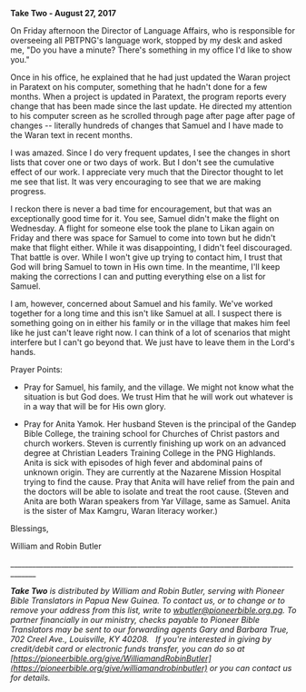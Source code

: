 **Take Two - August 27, 2017**

On Friday afternoon the Director of Language Affairs, who is responsible
for overseeing all PBTPNG's language work, stopped by my desk and asked
me, "Do you have a minute? There's something in my office I'd like to
show you."

Once in his office, he explained that he had just updated the Waran
project in Paratext on his computer, something that he hadn't done for a
few months. When a project is updated in Paratext, the program reports
every change that has been made since the last update. He directed my
attention to his computer screen as he scrolled through page after page
after page of changes -- literally hundreds of changes that Samuel and I
have made to the Waran text in recent months.

I was amazed. Since I do very frequent updates, I see the changes in
short lists that cover one or two days of work. But I don't see the
cumulative effect of our work. I appreciate very much that the Director
thought to let me see that list. It was very encouraging to see that we
are making progress.

I reckon there is never a bad time for encouragement, but that was an
exceptionally good time for it. You see, Samuel didn't make the flight
on Wednesday. A flight for someone else took the plane to Likan again on
Friday and there was space for Samuel to come into town but he didn't
make that flight either. While it was disappointing, I didn't feel
discouraged. That battle is over. While I won't give up trying to
contact him, I trust that God will bring Samuel to town in His own time.
In the meantime, I'll keep making the corrections I can and putting
everything else on a list for Samuel.

I am, however, concerned about Samuel and his family. We've worked
together for a long time and this isn't like Samuel at all. I suspect
there is something going on in either his family or in the village that
makes him feel like he just can't leave right now. I can think of a lot
of scenarios that might interfere but I can't go beyond that. We just
have to leave them in the Lord's hands.

Prayer Points:

-   Pray for Samuel, his family, and the village. We might not know what
    the situation is but God does. We trust Him that he will work out
    whatever is in a way that will be for His own glory.

-   Pray for Anita Yamok. Her husband Steven is the principal of the
    Gandep Bible College, the training school for Churches of Christ
    pastors and church workers. Steven is currently finishing up work on
    an advanced degree at Christian Leaders Training College in the PNG
    Highlands. Anita is sick with episodes of high fever and abdominal
    pains of unknown origin. They are currently at the Nazarene Mission
    Hospital trying to find the cause. Pray that Anita will have relief
    from the pain and the doctors will be able to isolate and treat the
    root cause. (Steven and Anita are both Waran speakers from Yar
    Village, same as Samuel. Anita is the sister of Max Kamgru, Waran
    literacy worker.)

Blessings,

William and Robin Butler

\_\_\_\_\_\_\_\_\_\_\_\_\_\_\_\_\_\_\_\_\_\_\_\_\_\_\_\_\_\_\_\_\_\_\_\_\_\_\_\_\_\_\_\_\_\_\_\_\_\_\_\_\_\_\_\_\_\_\_\_\_\_\_\_\_\_\_\_\_\_\_\_\_\_\_\_\_\_\_\_\_\_\_\_\_

***Take Two** is distributed by William and Robin Butler, serving with
Pioneer Bible Translators in Papua New Guinea. To contact us, or to
change or to remove your address from this list, write to
<wbutler@pioneerbible.org.pg>. To partner financially in our ministry,
checks payable to Pioneer Bible Translators may be sent to our
forwarding agents Gary and Barbara True, 702 Creel Ave., Louisville, KY
40208.   If you're interested in giving by credit/debit card or
electronic funds transfer, you can do so at
[https://pioneerbible.org/give/WilliamandRobinButler](https://pioneerbible.org/give/williamandrobinbutler)
or you can contact us for details.*
